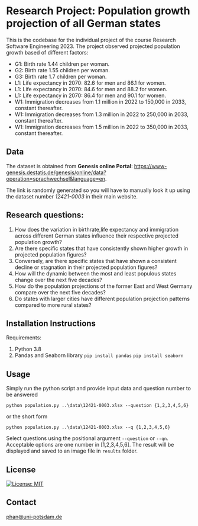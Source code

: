 # Research Project: Population growth projection of all German states
This is the codebase for the individual project of the course Research Software Engineering 2023.
The project observed projected population growth based of different factors:
- G1: Birth rate 1.44 children per woman.
- G2: Birth rate 1.55 children per woman.
- G3: Birth rate 1.7 children per woman.
- L1: Life expectancy in 2070: 82.6 for men and 86.1 for women.
- L1: Life expectancy in 2070: 84.6 for men and 88.2 for women.
- L1: Life expectancy in 2070: 86.4 for men and 90.1 for women.
- W1: Immigration decreases from 1.1 million in 2022 to 150,000 in 2033, constant thereafter.
- W1: Immigration decreases from 1.3 million in 2022 to 250,000 in 2033, constant thereafter.
- W1: Immigration decreases from 1.5 million in 2022 to 350,000 in 2033, constant thereafter.


## Data
The dataset is obtained from **Genesis online Portal**: https://www-genesis.destatis.de/genesis/online/data?operation=sprachwechsel&language=en. 

The link is randomly generated so you will have to manually look it up using the dataset number _12421-0003_ in their main website.

## Research questions:
1. How does the variation in birthrate,life expectancy and immigration across different German states influence their respective projected population growth?
1. Are there specific states that have consistently shown higher growth in projected population figures?
1. Conversely, are there specific states that have shown a consistent decline or stagnation in their projected population figures?
1. How will the dynamic between the most and least populous states change over the next five decades?
1. How do the population projections of the former East and West Germany compare over the next five decades?
1. Do states with larger cities have different population projection patterns compared to more rural states?

## Installation Instructions
Requirements:
1. Python 3.8
1. Pandas and Seaborn library
    `pip install pandas`
    `pip install seaborn`

## Usage
Simply run the python script and provide input data and question number to be answered

`python population.py ..\data\12421-0003.xlsx --question {1,2,3,4,5,6}`

or the short form 

`python population.py ..\data\12421-0003.xlsx --q {1,2,3,4,5,6}`

Select questions using the positional argument `--question` or `--qn`. Acceptable options are one number in [1,2,3,4,5,6].
The result will be displayed and saved to an image file in `results` folder.

## License
[![License: MIT](https://img.shields.io/badge/License-MIT-yellow.svg)](https://opensource.org/licenses/MIT)

## Contact
phan@uni-potsdam.de
